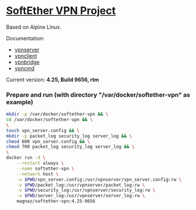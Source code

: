 [SoftEther VPN Project](https://www.softether.org)
==================================================

Based on Alpine Linux.

Documentation:
 - [vpnserver](https://www.softether.org/4-docs/1-manual/3._SoftEther_VPN_Server_Manual)
 - [vpnclient](https://www.softether.org/4-docs/1-manual/4._SoftEther_VPN_Client_Manual)
 - [vpnbridge](https://www.softether.org/4-docs/1-manual/5._SoftEther_VPN_Bridge_Manual)
 - [vpncmd](https://www.softether.org/4-docs/1-manual/6._Command_Line_Management_Utility_Manual)

Current version: **4.25, Build 9656, rtm**

### Prepare and run (with directory "/var/docker/softether-vpn" as example)
```bash
mkdir -p /var/docker/softether-vpn && \
cd /var/docker/softether-vpn && \
\
touch vpn_server.config && \
mkdir -p packet_log security_log server_log && \
chmod 600 vpn_server.config && \
chmod 700 packet_log security_log server_log && \
\
docker run -d \
    --restart always \
    --name softether-vpn \
    --network host \
    -v $PWD/vpn_server.config:/usr/vpnserver/vpn_server.config:rw \
    -v $PWD/packet_log:/usr/vpnserver/packet_log:rw \
    -v $PWD/security_log:/usr/vpnserver/security_log:rw \
    -v $PWD/server_log:/usr/vpnserver/server_log:rw \
    magnaz/softether-vpn:4.25-9656
```
